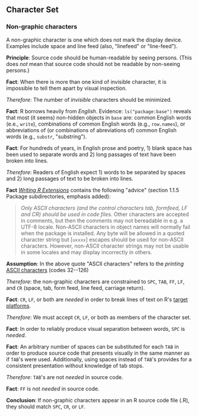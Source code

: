 Character Set
-------------

### Non-graphic characters

A non-graphic character is one which does not mark the display device.
Examples include space and line feed (also, "linefeed" or "line-feed").

**Principle**: Source code should be human-readable by seeing persons.
(This does _not_ mean that source code should not be readable by non-seeing persons.)

**Fact**: When there is more than one kind of invisible character,
it is impossible to tell them apart by visual inspection.

_Therefore_: The number of _invisible_ characters should be minimized.

**Fact**: R borrows heavily from _English_.
Evidence: `ls("package:base")` reveals that most (it seems) non-hidden objects in `base` are:
common English words (e.e., `write`),
combinations of common English words (e.g., `row.names`), or
abbreviations of (or combinations of abreviations of) common English words (e.g., `substr`, "substring").

**Fact**: For hundreds of years, in English prose and poetry, 1)
blank space has been used to separate words and 2)
long passages of text have been broken into lines.

_Therefore_: Readers of English expect 1)
words to be separated by spaces and 2)
long passages of text to be broken into lines.

**Fact** [_Writing R Extensions_](https://cran.r-project.org/manuals.html)
contains the following "advice" (section 1.1.5 Package subdirectories, emphasis added):

> _Only ASCII characters (and the control characters tab,
> formfeed, LF and CR) should be used in code files._ Other
> characters are accepted in comments, but then the comments may
>  not bereadable in e.g. a UTF-8 locale.  Non-ASCII characters
>  in object names will normally fail when the  package is
>  installed. Any byte will be allowed in a quoted character
>  string but \[`uxxxx`\] escapes should be used for non-ASCII
>  characters. However, non-ASCII character strings may not be
>  usable in some locales and may display incorrectly in others.

**Assumption**: In the above quote "ASCII characters" refers to the _printing_
[ASCII characters](https://en.wikipedia.org/wiki/ASCII)
(codes 32--126)

_Therefore_: the non-graphic characters are constrained to
`SPC`, `TAB`, `FF`, `LF`, and `CR` (space, tab, form feed, line feed, carriage return).

**Fact**: `CR`, `LF`, or both are _needed_ in order to break lines of text on R's
[target platforms](http://lib.stat.cmu.edu/R/CRAN/).

_Therefore_: We must accept `CR`, `LF`, or both as members of the character set.

**Fact**: In order to reliably produce visual separation between words, `SPC` is _needed_.

**Fact**: An arbitrary number of spaces can be substituted for each `TAB` in order to produce source code that presents visually in the same manner as if `TAB`'s were used.
Additionally, using spaces instead of `TAB`'s provides for a consistent presentation without knowledge of tab stops.

_Therefore_: `TAB`'s are not _needed_ in source code.

**Fact**: `FF` is not _needed_ in source code.

**Conclusion**: If non-graphic characters appear in an R source code file (.R), they should match `SPC`, `CR`, or `LF`.
